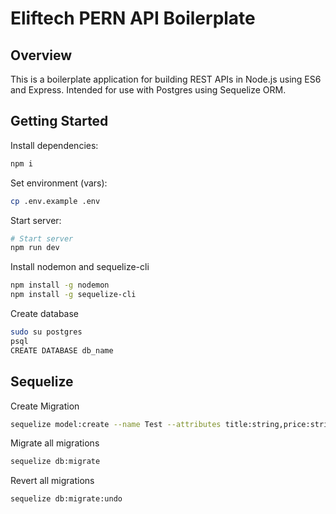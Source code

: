# Eliftech PERN API Boilerplate

## Overview

This is a boilerplate application for building REST APIs in Node.js using ES6 and Express. Intended for use with Postgres using Sequelize ORM.

## Getting Started

Install dependencies:
```sh
npm i
```
Set environment (vars):
```sh
cp .env.example .env
```

Start server:
```sh
# Start server
npm run dev
```

Install nodemon and sequelize-cli
```sh
npm install -g nodemon
npm install -g sequelize-cli
```

Create database
```sh
sudo su postgres
psql
CREATE DATABASE db_name
```

## Sequelize

Create Migration
```sh
sequelize model:create --name Test --attributes title:string,price:string,description:string
```

Migrate all migrations
```sh
sequelize db:migrate
```

Revert all migrations
```sh
sequelize db:migrate:undo
```